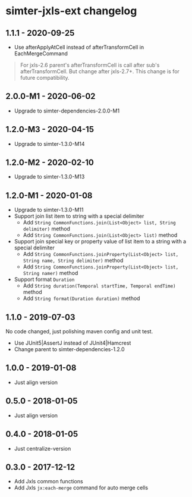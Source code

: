 # simter-jxls-ext changelog

## 1.1.1 - 2020-09-25

- Use afterApplyAtCell instead of afterTransformCell in EachMergeCommand

> For jxls-2.6 parent's afterTransformCell is call after sub's afterTransformCell.
> But change after jxls-2.7+. 
> This change is for future compatibility.

## 2.0.0-M1 - 2020-06-02

- Upgrade to simter-dependencies-2.0.0-M1

## 1.2.0-M3 - 2020-04-15

- Upgrade to simter-1.3.0-M14

## 1.2.0-M2 - 2020-02-10

- Upgrade to simter-1.3.0-M13

## 1.2.0-M1 - 2020-01-08

- Upgrade to simter-1.3.0-M11
- Support join list item to string with a special delimiter
    - Add `String CommonFunctions.join(List<Object> list, String delimiter)` method
    - Add `String CommonFunctions.join(List<Object> list)` method
- Support join special key or property value of list item to a string with a special delimiter
    - Add `String CommonFunctions.joinProperty(List<Object> list, String name, String delimiter)` method
    - Add `String CommonFunctions.joinProperty(List<Object> list, String namer)` method
- Support format `Duration`
    - Add `String duration(Temporal startTime, Temporal endTime)` method
    - Add `String format(Duration duration)` method

## 1.1.0 - 2019-07-03

No code changed, just polishing maven config and unit test.

- Use JUnit5|AssertJ instead of JUnit4|Hamcrest
- Change parent to simter-dependencies-1.2.0

## 1.0.0 - 2019-01-08

- Just align version

## 0.5.0 - 2018-01-05

- Just align version

## 0.4.0 - 2018-01-05

- Just centralize-version

## 0.3.0 - 2017-12-12

- Add Jxls common functions
- Add Jxls `jx:each-merge` command for auto merge cells